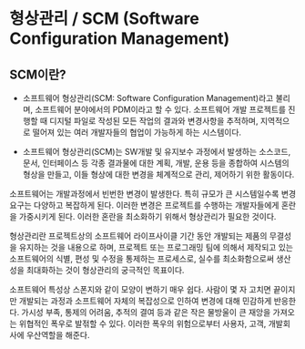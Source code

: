 # 형상관리 / SCM (Software Configuration Management)

## SCM이란?



* 소프트웨어 형상관리(SCM: Software Configuration Management)라고 불리며, 소프트웨어 분야에서의 PDM이라고 할 수 있다. 소프트웨어 개발 프로젝트를 진행할 때 디지털 파일로 작성된 모든 작업의 결과와 변경사항을 추적하며, 지역적으로 떨어져 있는 여러 개발자들의 협업이 가능하게 하는 시스템이다.
 
 
* 소프트웨어 형상관리(SCM)는 SW개발 및 유지보수 과정에서 발생하는 소스코드, 문서, 인터페이스 등 각종 결과물에 대한 계획, 개발, 운용 등을 종합하여 시스템의 형상을 만들고, 이들 형상에 대한 변경을 체계적으로 관리, 제어하기 위한 활동이다.


소프트웨어는 개발과정에서 빈번한 변경이 발생한다. 특히 규모가 큰 시스템일수록 변경요구는 다양하고 복잡하게 된다. 
이러한 변경은 프로젝트를 수행하는 개발자들에게 혼란을 가중시키게 된다. 이러한 혼란을 최소화하기 위해서 형상관리가 필요한 것이다.

형상관리란 프로젝트상의 소프트웨어 라이프사이클 기간 동안 개발되는 제품의 무결성을 유지하는 것을 내용으로 하며,
프로젝트  또는 프로그래밍 팀에 의해서 제작되고 있는 소프트웨어의 식별, 편성 및 수정을
통제하는 프로세스로, 실수를 최소화함으로써 생산성을 최대화하는 것이 형상관리의 궁극적인 목표이다. 

소프트웨어 특성상 스폰지와 같이 모양이 변하기 매우 쉽다. 사람이 몇 자 고치면 끝이지만 개발되는
과정과 소프트웨어 자체의 복잡성으로 인하여 변경에 대해 민감하게 반응한다.
가시성 부족, 통제의 어려움, 추적의 결여 등과 같은 작은 물방울이 큰 재앙을 가져오는 위협적인 폭우로
발젂할 수 있다. 이러한 폭우의 위험으로부터 사용자, 고객, 개발회사에 우산역할을 해준다.
